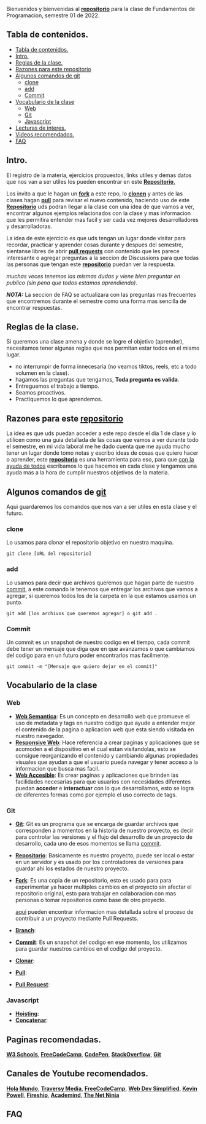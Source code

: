 Bienvenidos y bienvenidas al [**repositorio**]() para la clase de Fundamentos de Programacion, semestre 01 de 2022.

## Tabla de contenidos.

- [Tabla de contenidos.](#tabla-de-contenidos)
- [Intro.](#intro)
- [Reglas de la clase.](#reglas-de-la-clase)
- [Razones para este repositorio](#razones-para-este-repositorio)
- [Algunos comandos de git](#algunos-comandos-de-git)
  - [clone](#clone)
  - [add](#add)
  - [Commit](#commit)
- [Vocabulario de la clase](#vocabulario-de-la-clase)
  - [Web](#web)
  - [Git](#git)
  - [Javascript](#javascript)
- [Lecturas de interes.](#lecturas-de-interes)
- [Videos recomendados.](#videos-recomendados)
- [FAQ](#faq)

## Intro.
El registro de la materia, ejercicios propuestos, links utiles y demas datos que nos van a ser utiles los pueden encontrar en este [**Repositorio**.]()

Los invito a que le hagan un [**fork**](https://docs.github.com/en/get-started/quickstart/fork-a-repo) a este repo, lo [**clonen**]() y antes de las clases hagan [**pull**]() para revisar el nuevo contenido, haciendo uso de este [**Repositorio**]() uds podran llegar a la clase con una idea de que vamos a ver, encontrar algunos ejemplos relacionados con la clase y mas informacion que les permitira entender mas facil y ser cada vez mejores desarrolladores y desarrolladoras.

La idea de este ejercicio es que uds tengan un lugar donde visitar para recordar, practicar y aprender cosas durante y despues del semestre, sientanse libres de abrir [**pull requests**]() con contenido que les parece interesante o agregar preguntas a la seccion de Discussions para que todas las personas que tengan este [**repositorio**]() puedan ver la respuesta.

 _muchas veces tenemos las mismas dudas y viene bien preguntar en publico (sin pena que todos estamos aprendiendo)_.

**_NOTA:_** La seccion de FAQ se actualizara con las preguntas mas frecuentes que encontremos durante el semestre como una forma mas sencilla de encontrar respuestas.

## Reglas de la clase.
Si queremos una clase amena y donde se logre el objetivo (aprender), necesitamos tener algunas reglas que nos permitan estar todos en el mismo lugar.

- no interrumpir de forma innecesaria (no veamos tiktos, reels, etc a todo volumen en la clase).
- hagamos las preguntas que tengamos, **Toda pregunta es valida**.
- Entreguemos el trabajo a tiempo.
- Seamos proactivos.
- Practiquemos lo que aprendemos.

## Razones para este [repositorio]()
La idea es que uds puedan acceder a este repo desde el dia 1 de clase y lo utilicen como una guia detallada de las cosas que vamos a ver durante todo el semestre, en mi vida laboral me he dado cuenta que me ayuda mucho tener un lugar donde tomo notas y escribo ideas de cosas que quiero hacer o aprender, este [**repositorio**]() es una herramienta para eso, para que [con la ayuda de todos](https://docs.github.com/en/get-started/quickstart/contributing-to-projects) escribamos lo que hacemos en cada clase y tengamos una ayuda mas a la hora de cumplir nuestros objetivos de la materia.

## Algunos comandos de [git](https://git-scm.com/book/es/v2/Inicio---Sobre-el-Control-de-Versiones-Fundamentos-de-Git)
Aqui guardaremos los comandos que nos van a ser utiles en esta clase y el futuro.
### clone
Lo usamos para clonar el repositorio objetivo en nuestra maquina.
```
git clone [URL del repositorio]
```
### add
Lo usamos para decir que archivos queremos que hagan parte de nuestro [commit](https://www.w3schools.com/git/git_commit.asp?remote=gitlab), a este comando le tenemos que entregar los archivos que vamos a agregar, si queremos todos los de la carpeta en la que estamos usamos un punto.
```
git add [los archivos que queremos agregar] o git add .
```
### Commit
Un commit es un snapshot de nuestro codigo en el tiempo, cada commit debe tener un mensaje que diga que en que avanzamos o que cambiamos del codigo para en un futuro poder encontrarlos mas facilmente.
```
git commit -m "[Mensaje que quiero dejar en el commit]"
```


## Vocabulario de la clase
### Web
- [**Web Semantica**](https://www.crehana.com/cl/blog/desarrollo-web/web-semantica/): Es un concepto en desarrollo web que promueve el uso de metadata y tags en nuestro codigo que ayude a entender mejor el contenido de la pagina o aplicacion web que esta siendo visitada en nuestro navegador.
- [**Responsive Web**](https://www.w3schools.com/whatis/whatis_responsive.asp): Hace referencia a crear paginas y aplicaciones que se acomoden a el dispositivo en el cual estan visitandolas, esto se consigue reorganizando el contenido y cambiando algunas propiedades visuales que ayudan a que el usuario pueda navegar y tener acceso a la informacion que busca mas facil.
- [**Web Accesible**](https://developer.mozilla.org/es/docs/Learn/Accessibility/What_is_accessibility): Es crear paginas y aplicaciones que brinden las facilidades necesarias para que usuarios con necesidades diferentes puedan **acceder** e **interactuar** con lo que desarrollamos, esto se logra de diferentes formas como por ejemplo el uso correcto de tags.
### Git
- [**Git**](https://git-scm.com/book/es/v2/Inicio---Sobre-el-Control-de-Versiones-Fundamentos-de-Git): Git es un programa que se encarga de guardar archivos que corresponden a momentos en la historia de nuestro proyecto, es decir para controlar las versiones y el flujo del desarrollo de un proyecto de desarrollo, cada uno de esos momentos se llama [commit](https://www.w3schools.com/git/git_commit.asp?remote=gitlab).
- [**Repositorio**](): Basicamente es nuestro proyecto, puede ser local o estar en un servidor y es usado por los controladores de versiones para guardar ahi los estados de nuestro proyecto.
- [**Fork**](https://www.toolsqa.com/git/git-fork/): Es una copia de un repositorio, esto es usado para para experimentar ya hacer multiples cambios en el proyecto sin afectar el repositorio original, esto para trabajar en colaboracion con mas personas o tomar repositorios como base de otro proyecto.

  [aqui](https://docs.github.com/en/get-started/quickstart/contributing-to-projects) pueden encontrar informacion mas detallada sobre el proceso de contribuir a un proyecto mediante Pull Requests.
- [**Branch**]():
- [**Commit**](https://www.w3schools.com/git/git_commit.asp?remote=gitlab): Es un snapshot del codigo en ese momento, los utilizamos para guardar nuestros cambios en el codigo del proyecto.
- [**Clonar**]():
- [**Pull**]():
- [**Pull Request**]():
### Javascript
- [**Hoisting**]():
- [**Concatenar**]():


## Paginas recomendadas.
[**W3 Schools**](https://www.w3schools.com/), [**FreeCodeCamp**](https://www.freecodecamp.org/), [**CodePen**](https://codepen.io/), [**StackOverflow**](https://codepen.io/), [**Git**](https://git-scm.com/)

## Canales de Youtube recomendados.
[**Hola Mundo**](https://www.youtube.com/channel/UC4FHiPgS1KXkUMx3dxBUtPg), [**Traversy Media**](https://www.youtube.com/channel/UC29ju8bIPH5as8OGnQzwJyA), [**FreeCodeCamp**](https://www.youtube.com/channel/UC8butISFwT-Wl7EV0hUK0BQ), [**Web Dev Simplified**](https://www.youtube.com/channel/UCFbNIlppjAuEX4znoulh0Cw), [**Kevin Powell**](https://www.youtube.com/channel/UCFbNIlppjAuEX4znoulh0Cw), [**Fireship**](https://www.youtube.com/channel/UCsBjURrPoezykLs9EqgamOA), [**Academind**](https://www.youtube.com/channel/UCSJbGtTlrDami-tDGPUV9-w), [**The Net Ninja**](https://www.youtube.com/c/TheNetNinja)

## FAQ